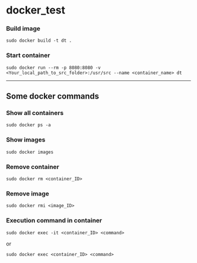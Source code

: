 # docker_test

### Build image
```shell
sudo docker build -t dt . 
```

### Start container
```shell
sudo docker run --rm -p 8080:8080 -v <Your_local_path_to_src_folder>:/usr/src --name <container_name> dt
```

---

## Some docker commands

### Show all containers
```shell
sudo docker ps -a
```

### Show images
```shell
sudo docker images
```

### Remove container
```shell
sudo docker rm <container_ID>
```

### Remove image
```shell
sudo docker rmi <image_ID>
```

### Execution command in container
```shell
sudo docker exec -it <container_ID> <command>
```
or
```shell
sudo docker exec <container_ID> <command>
```
